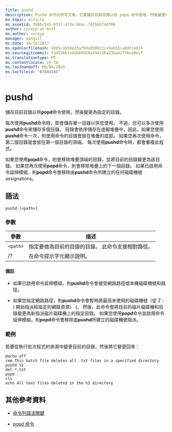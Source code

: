 ```yaml
---
title: pushd
description: Pushd 命令的參考文章，它會儲存目前目錄以供 popd 命令使用，然後變更為指定的目錄。
ms.topic: article
ms.assetid: 396bc545-0f41-473e-b0ac-76fbbb74d390
author: coreyp-at-msft
ms.author: coreyp
manager: dongill
ms.date: 10/16/2017
ms.openlocfilehash: e885cab58e23af9da050822c49a655ca897ce819
ms.sourcegitcommit: 53d526bfeddb89d28af44210a23ba417f6ce0ecf
ms.translationtype: MT
ms.contentlocale: zh-TW
ms.lasthandoff: 08/06/2020
ms.locfileid: "87884585"
---
```

# <a name="pushd"></a>pushd

儲存目前目錄以供**popd**命令使用，然後變更為指定的目錄。

每次使用**pushd**命令時，即會儲存單一目錄以供您使用。 不過，您可以多次使用**pushd**命令來儲存多個目錄。 目錄會依序儲存在虛擬堆疊中，因此，如果您使用**pushd**命令一次，則使用命令的目錄會放在堆疊的底部。 如果您再次使用命令，第二個目錄就會放在第一個目錄的頂端。 每次使用**pushd**命令時，都會重複此程式。

如果您使用**popd**命令，則會移除堆疊頂端的目錄，並將目前的目錄變更為該目錄。 如果您再次使用**popd**命令，則會移除堆疊上的下一個目錄。 如果已啟用命令延伸模組，則**popd**命令會移除由**pushd**命令所建立的任何磁碟機號 assignations。

## <a name="syntax"></a>語法

```
pushd [<path>]
```

### <a name="parameters"></a>參數

| 參數 | 描述 |
|--|--|
| `<path>` | 指定要做為目前的目錄的目錄。 此命令支援相對路徑。 |
| /? | 在命令提示字元顯示說明。 |

#### <a name="remarks"></a>備註

- 如果已啟用命令延伸模組，則**pushd**命令會接受網路路徑或本機磁碟機號和路徑。

- 如果您指定網路路徑，則**pushd**命令會暫時將最高未使用的磁碟機號（從 Z： ) 開始指派給指定的網路資源） (。 然後，此命令會將目前的磁片磁碟機和目錄變更為新指派磁片磁碟機上的指定目錄。 如果您使用**popd**命令並啟用命令延伸模組，則**popd**命令會移除由**pushd**所建立的磁碟機號指派。

### <a name="examples"></a>範例

若要從執行批次程式的來源中變更目前的目錄，然後將它變更回來：

```
@echo off
rem This batch file deletes all .txt files in a specified directory
pushd %1
del *.txt
popd
cls
echo All text files deleted in the %1 directory
```

## <a name="additional-references"></a>其他參考資料

- [命令列語法關鍵](command-line-syntax-key.md)

- [popd 命令](popd.md)

